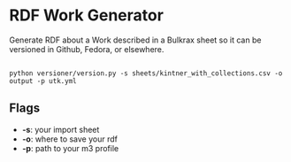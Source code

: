 # RDF Work Generator

Generate RDF about a Work described in a Bulkrax sheet so it can be versioned in 
Github, Fedora, or elsewhere.

```shell

python versioner/version.py -s sheets/kintner_with_collections.csv -o output -p utk.yml

```

## Flags

* **-s**: your import sheet
* **-o**: where to save your rdf
* **-p**: path to your m3 profile
